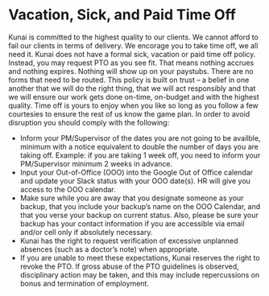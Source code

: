 # Vacation, Sick, and Paid Time Off
Kunai is committed to the highest quality to our clients. We cannot afford to fail our clients in terms of delivery. We encorage you to take time off, we all need it. Kunai does not have a formal sick, vacation or paid time off policy. Instead, you may request PTO as you see fit. That means nothing accrues and nothing expires. Nothing will show up on your paystubs. There are no forms that need to be routed. This policy is built on trust – a belief in one another that we will do the right thing, that we will act responsibly and that we will ensure our work gets done on-time, on-budget and with the highest quality.  Time off is yours to enjoy when you like so long as you follow a few courtesies to ensure the rest of us know the game plan. In order to avoid disruption you should comply with the following:
- Inform your PM/Supervisor of the dates you are not going to be availble, minimum with a notice equivalent to double the number of days you are taking off. Example: if you are taking 1 week off, you need to inform your PM/Supervisor minimum 2 weeks in advance.
- Input your Out-of-Office (OOO) into the Google Out of Office calendar and update your Slack status with your OOO date(s). HR will give you access to the OOO calendar.
- Make sure while you are away that you designate someone as your backup, that you include your backup’s name on the OOO Calendar, and that you verse your backup on current status. Also, please be sure your backup has your contact information if you are accessible via email and/or cell only if absolutely necessary. 
- Kunai has the right to request verification of excessive unplanned absences (such as a doctor’s note) when appropriate.  
- If you are unable to meet these expectations, Kunai reserves the right to revoke the PTO. If gross abuse of the PTO guidelines is observed, disciplinary action may be taken, and this may include repercussions on bonus and termination of employment. 

